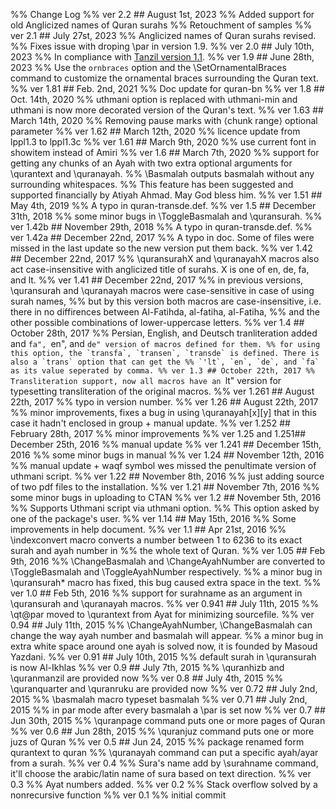 %% Change Log
%% ver 2.2 ## August 1st, 2023
%% Added support for old Anglicized names of Quran surahs
%% Retouchment of samples
%% ver 2.1 ## July 27st, 2023
%% Anglicized names of Quran surahs revised.
%% Fixes issue with droping \par in version 1.9.
%% ver 2.0 ## July 10th, 2023
%% In compliance with [Tanzil version 1.1](https://tanzil.net/updates/).
%% ver 1.9 ## June 28th, 2023
%% Use the `ornbraces` option and the \SetOrnamentalBraces command to customize the ornamental braces surrounding the Quran text.
%% ver 1.81 ## Feb. 2nd, 2021
%% Doc update for quran-bn
%% ver 1.8 ## Oct. 14th, 2020
%% uthmani option is replaced with uthmani-min and uthmani is now more decorated version of the Quran's text.
%% ver 1.63 ## March 14th, 2020
%% Removing pause marks with ⟨chunk range⟩ optional parameter
%% ver 1.62 ## March 12th, 2020
%% licence update from lppl1.3 to lppl1.3c
%% ver 1.61 ## March 9th, 2020
%% use current font in showitem instead of Amiri
%% ver 1.6 ## March 7th, 2020
%% support for getting any chunks of an Ayah with two extra optional arguments for \qurantext and \quranayah.
%% \Basmalah outputs basmalah without any surrounding whitespaces.
%% This feature has been suggested and supported financially by Atiyah Ahmad. May God bless him.
%% ver 1.51 ## May 4th, 2019
%% A typo in quran-transde.def.
%% ver 1.5 ## December 31th, 2018
%% some minor bugs in \ToggleBasmalah and \quransurah.
%% ver 1.42b ## November 29th, 2018
%% A typo in quran-transde.def.
%% ver 1.42a ## December 22nd, 2017
%% A typo in doc. Some of files were missed in the last update so the new version put them back.
%% ver 1.42 ## December 22nd, 2017
%% \quransurahX and \quranayahX macros also act case-insensitive with anglicized title of surahs. X is one of en, de, fa, and lt.
%% ver 1.41 ## December 22nd, 2017
%% in previous versions, \quransurah and \quranayah macros were case-sensitive in case of using surah names,
%% but by this version both macros are case-insensitive, i.e. there in no diffirences between Al-Fatihda, al-fatiha, al-Fatiha,
%% and the other possible combinations of lower-uppercase letters.
%% ver 1.4 ## October 28th, 2017
%% Persian, English, and Deutsch tranliteration added and ``fa", ``en", and ``de" version of macros defined for them.
%% for using this option, the `transfa`, `transen`, `transde` is defined. There is also a `trans` option that can get the
%% `'lt`, `en`, `de`, and `fa` as its value seperated by comma.
%% ver 1.3 ## October 22th, 2017
%% Transliteration support, now all macros have an ``lt" version for typesetting transliteration of the original macros.
%% ver 1.261 ## August 22th, 2017
%% typo in version number.
%% ver 1.26 ## August 22th, 2017
%% minor improvements, fixes a bug in using \quranayah[x][y] that in this case it hadn't enclosed in group + manual update.
%% ver 1.252 ## February 28th, 2017
%% minor improvements
%% ver 1.25 and 1.251## December 25th, 2016
%% manual update
%% ver 1.241 ## December 15th, 2016
%% some minor bugs in manual
%% ver 1.24 ## November 12th, 2016
%% manual update + waqf symbol wes missed the penultimate version of uthmani script.
%% ver 1.22 ## November 8th, 2016
%% just adding source of two pdf files to the installation.
%% ver 1.21 ## November 7th, 2016
%% some minor bugs in uploading to CTAN
%% ver 1.2  ## November 5th, 2016
%% Supports Uthmani script via uthmani option.
%% This option asked by one of the package's user.
%% ver 1.14  ## May 15th, 2016
%% Some improvements in help document.
%% ver 1.1  ## Apr 21st, 2016
%% \indexconvert macro converts a number between 1 to 6236 to its exact surah and ayah number in
%% the whole text of Quran.
%% ver 1.05  ## Feb 9th, 2016
%% \ChangeBasmalah and \ChangeAyahNumber are converted to \ToggleBasmalah and \ToggleAyahNumber respectively.
%% a minor bug in \quransurah* macro has fixed, this bug caused extra space in the text.
%% ver 1.0 ## Feb 5th, 2016
%% support for surahname as an argument in \quransurah and \quranayah macros.
%% ver 0.941 ## July 11th, 2015
%%  \qt@par moved to \qurantext from Ayat for minimizing sourcefile.
%% ver 0.94 ## July 11th, 2015
%%  \ChangeAyahNumber, \ChangeBasmalah can change the way ayah number and basmalah will appear.
%% a minor bug in extra white space around one ayah is solved now, it is founded by Masoud Yazdani.
%% ver 0.91 ## July 10th, 2015
%% default surah in \quransurah is now Al-Ikhlas
%% ver 0.9 ## July 7th, 2015
%% \quranhizb and \quranmanzil are provided now
%% ver 0.8 ## July 4th, 2015
%% \quranquarter and \quranruku are provided now
%% ver 0.72 ## July 2nd, 2015
%% \basmalah macro typeset basmalah
%% ver 0.71 ## July 2nd, 2015
%% in par mode after every basmalah a \par is set now
%% ver 0.7 ## Jun 30th, 2015
%% \quranpage command puts one or more pages of  Quran
%% ver 0.6 ## Jun 28th, 2015
%% \quranjuz command puts one or more  juzs of  Quran
%% ver 0.5 ## Jun 24, 2015
%% package renamed form qurantext to quran
%% \quranayah command can put a specific ayah/ayar from a surah.
%% ver 0.4
%% Sura's name add by \surahname command, it'll choose the arabic/latin name of  sura based on text direction.
%% ver 0.3
%% Ayat numbers added.
%% ver 0.2
%%  Stack overflow solved by a nonrecursive function
%% ver 0.1
%% initial commit

